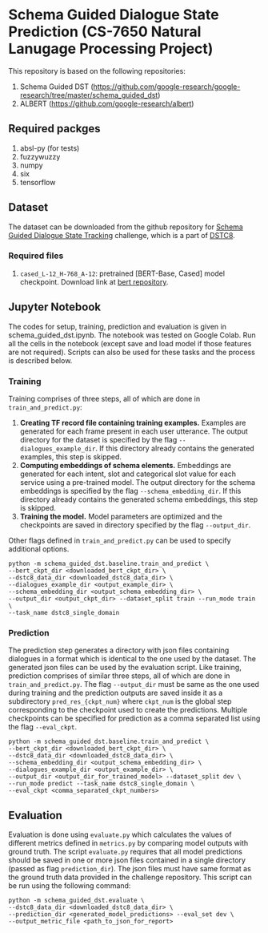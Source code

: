 # Schema Guided Dialogue State Prediction (CS-7650 Natural Lanugage Processing Project)

This repository is based on the following repositories:
1. Schema Guided DST (https://github.com/google-research/google-research/tree/master/schema_guided_dst)
2. ALBERT (https://github.com/google-research/albert)

## Required packges
1. absl-py (for tests)
2. fuzzywuzzy
3. numpy
4. six
5. tensorflow


## Dataset

The dataset can be downloaded from the github repository for
[Schema Guided Dialogue State Tracking](https://github.com/google-research-datasets/dstc8-schema-guided-dialogue)
challenge, which is a part of
[DSTC8](https://github.com/google-research-datasets/dstc8-schema-guided-dialogue).

### Required files

1. `cased_L-12_H-768_A-12`: pretrained [BERT-Base, Cased] model checkpoint.
   Download link at [bert repository](https://github.com/google-research/bert).

## Jupyter Notebook
The codes for setup, training, prediction and evaluation is given in schema_guided_dst.ipynb. The notebook was tested on Google Colab. Run all the cells in the notebook (except save and load model if those features are not required). Scripts can also be used for these tasks and the process is described below.

### Training

Training comprises of three steps, all of which are done in
`train_and_predict.py`:

1. **Creating TF record file containing training examples.** Examples are
   generated for each frame present in each user utterance. The output directory
   for the dataset is specified by the flag `--dialogues_example_dir`. If this
   directory already contains the generated examples, this step is skipped.
2. **Computing embeddings of schema elements.** Embeddings are generated for
   each intent, slot and categorical slot value for each service using a
   pre-trained model. The output directory for the schema embeddings is
   specified by the flag `--schema_embedding_dir`. If this directory already
   contains the generated schema embeddings, this step is skipped.
3. **Training the model.** Model parameters are optimized and the checkpoints
   are saved in directory specified by the flag `--output_dir`.

Other flags defined in `train_and_predict.py` can be used to specify additional
options.

```shell
python -m schema_guided_dst.baseline.train_and_predict \
--bert_ckpt_dir <downloaded_bert_ckpt_dir> \
--dstc8_data_dir <downloaded_dstc8_data_dir> \
--dialogues_example_dir <output_example_dir> \
--schema_embedding_dir <output_schema_embedding_dir> \
--output_dir <output_ckpt_dir> --dataset_split train --run_mode train \
--task_name dstc8_single_domain
```

### Prediction

The prediction step generates a directory with json files containing dialogues
in a format which is identical to the one used by the dataset. The generated
json files can be used by the evaluation script. Like training, prediction
comprises of similar three steps, all of which are done in
`train_and_predict.py`. The flag `--output_dir` must be same as the one used
during training and the prediction outputs are saved inside it as a
subdirectory `pred_res_{ckpt_num}` where `ckpt_num` is the global step
corresponding to the checkpoint used to create the predictions. Multiple
checkpoints can be specified for prediction as a comma separated list using the
flag `--eval_ckpt`.


```shell
python -m schema_guided_dst.baseline.train_and_predict \
--bert_ckpt_dir <downloaded_bert_ckpt_dir> \
--dstc8_data_dir <downloaded_dstc8_data_dir> \
--schema_embedding_dir <output_schema_embedding_dir> \
--dialogues_example_dir <output_example_dir> \
--output_dir <output_dir_for_trained_model> --dataset_split dev \
--run_mode predict --task_name dstc8_single_domain \
--eval_ckpt <comma_separated_ckpt_numbers>
```

## Evaluation

Evaluation is done using `evaluate.py` which calculates the values of different
metrics defined in `metrics.py` by comparing model outputs with ground truth.
The script `evaluate.py` requires that all model predictions should be saved in
one or more json files contained in a single directory (passed as flag
`prediction_dir`). The json files must have same format as the ground truth data
provided in the challenge repository. This script can be run using the following
command:


```shell
python -m schema_guided_dst.evaluate \
--dstc8_data_dir <downloaded_dstc8_data_dir> \
--prediction_dir <generated_model_predictions> --eval_set dev \
--output_metric_file <path_to_json_for_report>
```
